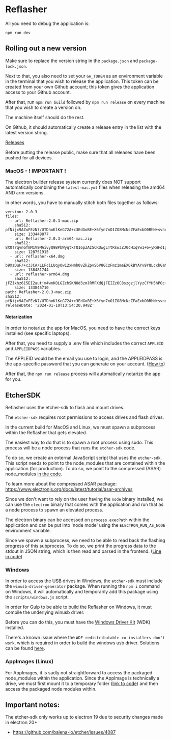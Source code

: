 # Reflasher

All you need to debug the application is:

`npm run dev`

## Rolling out a new version

Make sure to replace the version string in the `package.json` and `package-lock.json`.

Next to that, you also need to set your `GH_TOKEN` as an environment variable in the terminal that you wish to release the application. This token can be created from your own Github account; this token gives the application access to your Github account.

After that, run `npm run build` followed by `npm run release` on every machine that you wish to create a version on.

The machine itself should do the rest.

On Github, it should automatically create a release entry in the list with the latest version string.

[Releases](https://github.com/RecordEvolution/Reflasher/releases)

Before putting the release public, make sure that all releases have been pushed for all devices.

### MacOS  - ! IMPORTANT !

The electron builder release system currently does NOT support automatically combining the `latest-mac.yml` files when releasing the amd64 AND arm versions.

In other words, you have to manually stitch both files together as follows:

```
version: 2.0.3
files:
  - url: Reflasher-2.0.3-mac.zip
    sha512: pfNijx9AZuFEzN7/UTDhoKlKeG72A+c3EdGoBE+X6fyn7nO1ZO8McNcZFaExbO0RhN+svnqF6JrWPenIKEfdSQ==
    size: 133448877
  - url: Reflasher-2.0.3-arm64-mac.zip
    sha512: 8XOTrqvnGfmM1V9MAivyQ9BPbWyqtkTQ16pZAzSCRUwgLTtRswJZJ0cHIqYw1+6+yRWFdIgQXt1cu6YWkUpWzg==
    size: 128751915
  - url: reflasher-x64.dmg
    sha512: b9XzDuF/+c3JCA/LLFciLUqyOw12xHmh0vZkZpvS6V8GCzFmz1maEXOkBYAYv9YQLcxhGaM0aMMVuQNiWHgjGg==
    size: 138481744
  - url: reflasher-arm64.dmg
    sha512: jFZIxhz615EI2autjm4wnKOLGZchSKNOd3zmlRMFXdQjFEIZz6C8szgzjlYyzCfYH5hPOc+EQgbDVPIOla3Zew==
    size: 133845710
path: Reflasher-2.0.3-mac.zip
sha512: pfNijx9AZuFEzN7/UTDhoKlKeG72A+c3EdGoBE+X6fyn7nO1ZO8McNcZFaExbO0RhN+svnqF6JrWPenIKEfdSQ==
releaseDate: '2024-01-10T13:54:20.948Z'
```

#### Notarization

In order to notarize the app for MacOS, you need to have the correct keys installed (see specific laptops).

After that, you need to supply a .env file which includes the correct `APPLEID` and `APPLEIDPASS` variables.

The APPLEID would be the email you use to login, and the APPLEIDPASS is the app-specific password that you can generate on your account. ([How to](https://support.apple.com/en-us/102654))

After that, the `npm run release` process will automatically notarize the app for you.

## EtcherSDK

Reflasher uses the etcher-sdk to flash and mount drives.

The `etcher-sdk` requires root permissions to access drives and flash drives.

In the current build for MacOS and Linux, we must spawn a subprocess within the Reflasher that gets elevated.

The easiest way to do that is to spawn a root process using sudo. This process will be a node process that runs the `etcher-sdk` code.

To do so, we create an external JavaScript script that uses the `etcher-sdk`. This script needs to point to the node_modules that are contained within the application (for production). To do so, we point to the compressed (ASAR) node_modules [in the code](https://github.com/RecordEvolution/Reflasher/blob/3400ca34a438af2653ee1dfc364cd3f066cdc7fd/src/main/api/flash.ts#L121).


To learn more about the compressed ASAR package: https://www.electronjs.org/docs/latest/tutorial/asar-archives


Since we don't want to rely on the user having the `node` binary installed, we can use the `electron` binary that comes with the application and run that as a node process to spawn an elevated process.

The electron binary can be accessed on `process.execPath` within the application and can be put into 'node mode' using the `ELECTRON_RUN_AS_NODE` environment variable.

Since we spawn a subprocess, we need to be able to read back the flashing progress of this subprocess. To do so, we print the progress data to the stdout in JSON string, which is then read and parsed in the frontend. ([Line in code](https://github.com/RecordEvolution/Reflasher/blob/3400ca34a438af2653ee1dfc364cd3f066cdc7fd/src/main/api/flash.ts#L154))


### Windows

In order to access the USB drives in Windows, the `etcher-sdk` must include the `winusb-driver-generator` package. When running the `npm i` command on Windows, it will automatically and temporarily add this package using the `scripts/windows.js` script.

In order for Gulp to be able to build the Reflasher on Windows, it must compile the underlying winusb driver.

Before you can do this, you must have the [Windows Driver Kit](https://learn.microsoft.com/en-us/windows-hardware/drivers/download-the-wdk) (WDK) installed.

There's a known issue where the `WDF redistributable co-installers don't work`, which is required in order to build the windows usb driver. Solutions can be found [here](https://learn.microsoft.com/en-us/windows-hardware/drivers/wdk-known-issues).

### AppImages (Linux)

For AppImages, it is sadly not straightforward to access the packaged node_modules within the application. Since the AppImage is technically a drive, we must first mount it to a temporary folder ([link to code](https://github.com/RecordEvolution/Reflasher/blob/3400ca34a438af2653ee1dfc364cd3f066cdc7fd/src/main/api/permissions.ts#L169)) and then access the packaged node modules within.

## Important notes:

The etcher-sdk only works up to electron 19 due to security changes made in electron 20+
- https://github.com/balena-io/etcher/issues/4087
